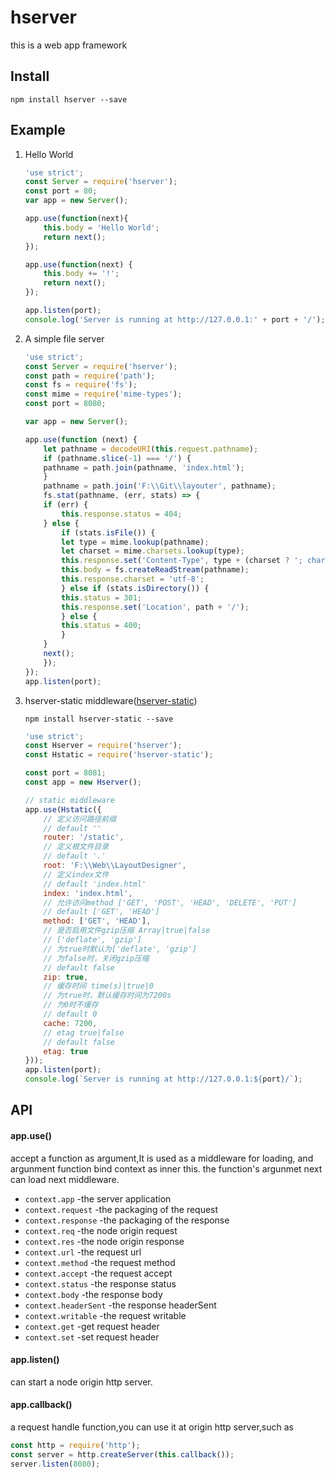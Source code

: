 # hserver
this is a web app framework

## Install
`npm install hserver --save`

## Example
1. Hello World
    ```javascript
    'use strict';
    const Server = require('hserver');
    const port = 80;
    var app = new Server();

    app.use(function(next){
        this.body = 'Hello World';
        return next();
    });

    app.use(function(next) {
        this.body += '!';
        return next();
    });

    app.listen(port);
    console.log('Server is running at http://127.0.0.1:' + port + '/');
    ```

2. A simple file server
    ```javascript
    'use strict';
    const Server = require('hserver');
    const path = require('path');
    const fs = require('fs');
    const mime = require('mime-types');
    const port = 8080;

    var app = new Server();

    app.use(function (next) {
        let pathname = decodeURI(this.request.pathname);
        if (pathname.slice(-1) === '/') {
        pathname = path.join(pathname, 'index.html');
        }
        pathname = path.join('F:\\Git\\layouter', pathname);
        fs.stat(pathname, (err, stats) => {
        if (err) {
            this.response.status = 404;
        } else {
            if (stats.isFile()) {
            let type = mime.lookup(pathname);
            let charset = mime.charsets.lookup(type);
            this.response.set('Content-Type', type + (charset ? '; charset=' + charset : ''));
            this.body = fs.createReadStream(pathname);
            this.response.charset = 'utf-8';
            } else if (stats.isDirectory()) {
            this.status = 301;
            this.response.set('Location', path + '/');
            } else {
            this.status = 400;
            }
        }
        next();
        });
    });
    app.listen(port);
    ```

3. hserver-static middleware([hserver-static](https://github.com/nashaofu/hserver-static))

    `npm install hserver-static --save`
    ```javascript
    'use strict';
    const Hserver = require('hserver');
    const Hstatic = require('hserver-static');

    const port = 8081;
    const app = new Hserver();

    // static middleware
    app.use(Hstatic({
        // 定义访问路径前缀
        // default ''
        router: '/static',
        // 定义根文件目录
        // default '.'
        root: 'F:\\Web\\LayoutDesigner',
        // 定义index文件
        // default 'index.html'
        index: 'index.html',
        // 允许访问method ['GET', 'POST', 'HEAD', 'DELETE', 'PUT']
        // default ['GET', 'HEAD']
        method: ['GET', 'HEAD'],
        // 是否启用文件gzip压缩 Array|true|false
        // ['deflate', 'gzip']
        // 为true时默认为['deflate', 'gzip']
        // 为false时，关闭gzip压缩
        // default false
        zip: true,
        // 缓存时间 time(s)|true|0
        // 为true时，默认缓存时间为7200s
        // 为0时不缓存
        // default 0
        cache: 7200,
        // etag true|false
        // default false
        etag: true
    }));
    app.listen(port);
    console.log(`Server is running at http://127.0.0.1:${port}/`);
    ```

## API
#### app.use()
accept a function as argument,It is used as a middleware for loading,
and argunment function bind context as inner this.
the function's argunmet next can load next middleware.

* `context.app` -the server application
* `context.request` -the packaging of the request
* `context.response` -the packaging of the response
* `context.req` -the node origin request
* `context.res` -the node origin response
* `context.url` -the request url
* `context.method` -the request method
* `context.accept` -the request accept
* `context.status` -the response status
* `context.body` -the response body
* `context.headerSent` -the response headerSent
* `context.writable` -the request writable
* `context.get` -get request header
* `context.set` -set request header
    
#### app.listen() 
can start a node origin http server.

#### app.callback()
a request handle function,you can use it at origin http server,such as
    
```javascript
const http = require('http');
const server = http.createServer(this.callback());
server.listen(8080);
```
